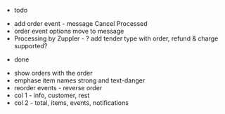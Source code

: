 * todo
 - add order event - message Cancel Processed
 - order event options move to message
 - Processing by Zuppler - ? add tender type with order, refund & charge supported?

* done
 - show orders with the order
 - emphase item names strong and text-danger
 - reorder events - reverse order
 - col 1 - info, customer, rest
 - col 2 - total, items, events, notifications
